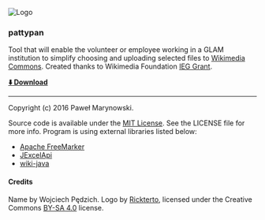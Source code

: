 ![Logo](https://upload.wikimedia.org/wikipedia/commons/thumb/e/ea/Pattypan.svg/150px-Pattypan.svg.png)

### pattypan

Tool that will enable the volunteer or employee working in a GLAM institution to simplify choosing and uploading selected files to [Wikimedia Commons](https://commons.wikimedia.org/). Created thanks to Wikimedia Foundation [IEG Grant](https://meta.wikimedia.org/wiki/Grants:IEG/Batch_uploader_for_small_GLAM_projects).

__[:arrow_down: Download](https://github.com/yarl/pattypan/releases)__

----

Copyright (c) 2016 Paweł Marynowski.

Source code is available under the [MIT License](https://github.com/yarl/pattypan/blob/master/LICENSE). See the LICENSE file for more info. Program is using external libraries listed below:
* [Apache FreeMarker](http://freemarker.incubator.apache.org/)
* [JExcelApi](http://jexcelapi.sourceforge.net/)
* [wiki-java](https://github.com/MER-C/wiki-java)

#### Credits
Name by Wojciech Pędzich. Logo by [Rickterto](//commons.wikimedia.org/wiki/User:Rickterto), licensed under the Creative Commons [BY-SA 4.0](https://creativecommons.org/licenses/by-sa/4.0/deed.en) license.


